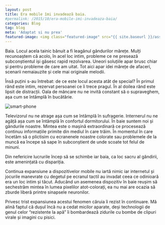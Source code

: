 ```yaml
---
layout: post
title: Era mobile îmi invadează baia.
#permalink: /2015/10/era-mobile-imi-invadeaza-baia/
categories: Blog
tag: blog
meta: 'Adaptat si nu prea'
featured-image: <img class="featured-image" src="{{ site.baseurl }}/assets/img/post/android-baie/ab-1.png" alt="smart-phone"/>
---
```


Baia. Locul acela tainic bănuit a fi leagănul gândurilor mărețe. Mulți recunoaștem că acolo, în acel loc intim, probleme ce ne presează subconștientul iși găsesc rapid rezolvarea. Uneori soluțiile apar brusc chiar și pentru probleme de care am uitat. Tot aici apar idei mărețe de afaceri, scenarii nemaiauzite și cele mai originale melodii.


Însă puțini s-au întrebat: de ce este locul acesta atât de special? În primul rând este intim, rezervat persoanei ce îi trece pragul. În al doilea rând este lipsit de distracții. Oala de mâncare nu ne invită constant să o supraveghem, așa cum se întâmplă în bucătărie.
<!--more-->


<img class="post-image" src="{{ site.baseurl }}/assets/img/post/android-baie/ab-1.png" alt="smart-phone"/>

Televizorul nu ne atrage așa cum se întâmplă în sufragerie. Internerul nu ne agăță așa cum se întâmplă în confortul dormitorului. În baie suntem noi și gândurile noastre. Mintea este o mașină extraordinară ce procesează continuu informațiile primite din mediul în care trăim. În momentul în care încetăm să o plictisim cu ecranenele noastre colorate sau problemele de la muncă ea începe să sape în subconștient de unde scoate tot felul de minuni.


Din nefericire lucrurile încep să se schimbe iar baia, ca loc sacru al gândirii, este amenințată cu dispariția.


Continua expansiune a dispozitivelor mobile nu iartă nimic iar internetul și jocurile manevrate cu degetul pe ecranul tactil au invadat ceea ce odinioară era un loc intim și tăcut. Aducând un asemenea dispozitiv în baie reușim să sechestrăm mintea în lumea pixelilor atot-colorați, ea nu mai are ocazia să zburde liberă printre sinapsele neuronilor.


Privesc trist expansiunea acestui fenomen căruia îi rezist în continuare. Mă alină faptul că dușul încă nu a cedat micilor aparate, deși technologii de genul celor “rezistente la apă” îi bombardează zidurile cu bombe de clipuri virale și imagini cu pisici.
